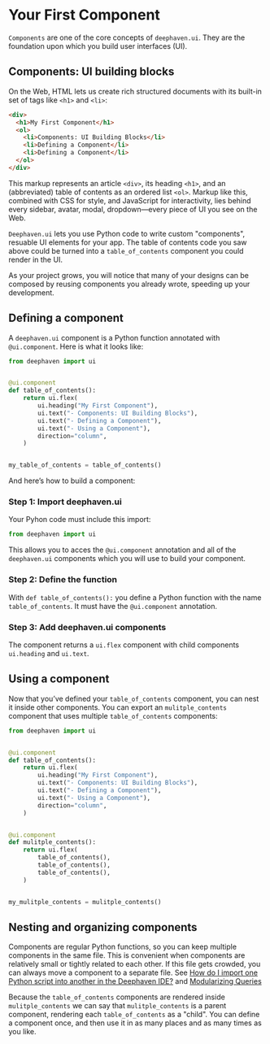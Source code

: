 # Your First Component

`Components` are one of the core concepts of `deephaven.ui`. They are the foundation upon which you build user interfaces (UI).

## Components: UI building blocks

On the Web, HTML lets us create rich structured documents with its built-in set of tags like `<h1>` and `<li>`:

```html
<div>
  <h1>My First Component</h1>
  <ol>
    <li>Components: UI Building Blocks</li>
    <li>Defining a Component</li>
    <li>Defining a Component</li>
  </ol>
</div>
```

This markup represents an article `<div>`, its heading `<h1>`, and an (abbreviated) table of contents as an ordered list `<ol>`. Markup like this, combined with CSS for style, and JavaScript for interactivity, lies behind every sidebar, avatar, modal, dropdown—every piece of UI you see on the Web.

`Deephaven.ui` lets you use Python code to write custom "components", resuable UI elements for your app. The table of contents code you saw above could be turned into a `table_of_contents` component you could render in the UI.

As your project grows, you will notice that many of your designs can be composed by reusing components you already wrote, speeding up your development.

## Defining a component

A `deephaven.ui` component is a Python function annotated with `@ui.component`. Here is what it looks like:

```python
from deephaven import ui


@ui.component
def table_of_contents():
    return ui.flex(
        ui.heading("My First Component"),
        ui.text("- Components: UI Building Blocks"),
        ui.text("- Defining a Component"),
        ui.text("- Using a Component"),
        direction="column",
    )


my_table_of_contents = table_of_contents()
```

And here’s how to build a component:

### Step 1: Import deephaven.ui

Your Pyhon code must include this import:

```python
from deephaven import ui
```

This allows you to acces the `@ui.component` annotation and all of the `deephaven.ui` components which you will use to build your component.

### Step 2: Define the function

With `def table_of_contents():` you define a Python function with the name `table_of_contents`. It must have the `@ui.component` annotation.

### Step 3: Add deephaven.ui components

The component returns a `ui.flex` component with child components `ui.heading` and `ui.text`.

## Using a component

Now that you’ve defined your `table_of_contents` component, you can nest it inside other components. You can export an `mulitple_contents` component that uses multiple `table_of_contents` components:

```python
from deephaven import ui


@ui.component
def table_of_contents():
    return ui.flex(
        ui.heading("My First Component"),
        ui.text("- Components: UI Building Blocks"),
        ui.text("- Defining a Component"),
        ui.text("- Using a Component"),
        direction="column",
    )


@ui.component
def mulitple_contents():
    return ui.flex(
        table_of_contents(),
        table_of_contents(),
        table_of_contents(),
    )


my_mulitple_contents = mulitple_contents()
```

## Nesting and organizing components

Components are regular Python functions, so you can keep multiple components in the same file. This is convenient when components are relatively small or tightly related to each other. If this file gets crowded, you can always move a component to a separate file. See [How do I import one Python script into another in the Deephaven IDE?](/core/docs/reference/community-questions/import-python-script) and [Modularizing Queries](/enterprise/docs/development/modularizing-queries)

Because the `table_of_contents` components are rendered inside `mulitple_contents` we can say that `mulitple_contents` is a parent component, rendering each `table_of_contents` as a "child". You can define a component once, and then use it in as many places and as many times as you like.
